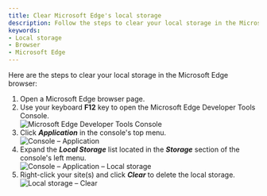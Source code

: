 ```yaml
---
title: Clear Microsoft Edge's local storage
description: Follow the steps to clear your local storage in the Microsoft Edge browser.
keywords:
- Local storage
- Browser
- Microsoft Edge
---
```

Here are the steps to clear your local storage in the Microsoft Edge browser:

1. Open a Microsoft Edge browser page.
1. Use your keyboard **F12** key to open the Microsoft Edge Developer Tools Console.  
![Microsoft Edge Developer Tools Console](https://webdevolutions.azureedge.net/docs/en/kb/KB4869.png)  
1. Click ***Application*** in the console's top menu.  
![Console – Application](https://webdevolutions.azureedge.net/docs/en/kb/KB4870.png)  
1. Expand the ***Local Storage*** list located in the ***Storage*** section of the console's left menu.  
![Console – Application – Local storage](https://webdevolutions.azureedge.net/docs/en/kb/KB4871.png)  
1. Right-click your site(s) and click ***Clear*** to delete the local storage.  
![Local storage – Clear](https://webdevolutions.azureedge.net/docs/en/kb/KB4872.png)  
